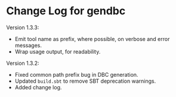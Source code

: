 # Change Log for gendbc

Version 1.3.3:

- Emit tool name as prefix, where possible, on verbose and error messages.
- Wrap usage output, for readability.

Version 1.3.2:

- Fixed common path prefix bug in DBC generation.
- Updated `build.sbt` to remove SBT deprecation warnings.
- Added change log.
